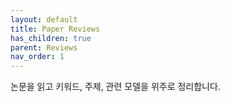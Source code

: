 ```yaml
---
layout: default
title: Paper Reviews
has_children: true
parent: Reviews
nav_order: 1
---
```




논문을 읽고 키워드, 주제, 관련 모델을 위주로 정리합니다.

